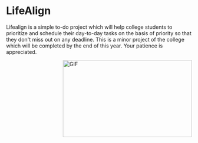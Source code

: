 # LifeAlign
Lifealign is a simple to-do project which will help college students to prioritize and schedule their day-to-day tasks on the basis of priority so that they don't miss out on any deadline. This is a minor project of the college which will be completed by the end of this year. Your patience is appreciated.

<a target="_blank">
  <img align="right" height="210" width="350" alt="GIF" src="https://i.pinimg.com/originals/a5/35/60/a53560c8088900e266880f779dacced7.gif">
</a>
